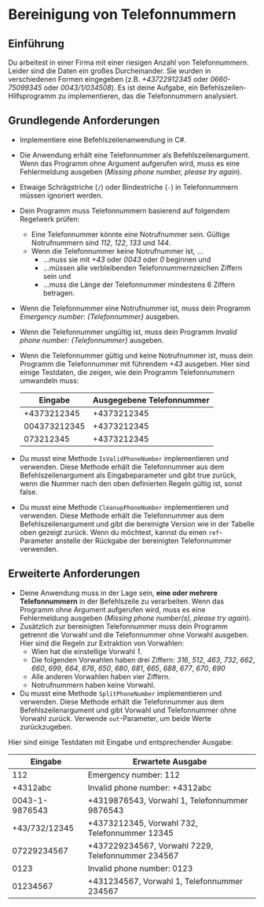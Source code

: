 # Bereinigung von Telefonnummern
  
## Einführung  
  
Du arbeitest in einer Firma mit einer riesigen Anzahl von Telefonnummern. Leider sind die Daten ein großes Durcheinander. Sie wurden in verschiedenen Formen eingegeben (z.B. *+43722912345* oder *0660-75099345* oder *0043/1/034508*). Es ist deine Aufgabe, ein Befehlszeilen-Hilfsprogramm zu implementieren, das die Telefonnummern analysiert.  
  
## Grundlegende Anforderungen  
  
* Implementiere eine Befehlszeilenanwendung in C#.  
* Die Anwendung erhält eine Telefonnummer als Befehlszeilenargument. Wenn das Programm ohne Argument aufgerufen wird, muss es eine Fehlermeldung ausgeben (*Missing phone number, please try again*).  
* Etwaige Schrägstriche (`/`) oder Bindestriche (`-`) in Telefonnummern müssen ignoriert werden.  
* Dein Programm muss Telefonnummern basierend auf folgendem Regelwerk prüfen:  
  * Eine Telefonnummer könnte eine Notrufnummer sein. Gültige Notrufnummern sind *112*, *122*, *133* und *144*.  
  * Wenn die Telefonnummer keine Notrufnummer ist, ...  
    * ...muss sie mit *+43* oder *0043* oder *0* beginnen und  
    * ...müssen alle verbleibenden Telefonnummernzeichen Ziffern sein und  
    * ...muss die Länge der Telefonnummer mindestens 6 Ziffern betragen.  
* Wenn die Telefonnummer eine Notrufnummer ist, muss dein Programm *Emergency number: {Telefonnummer}* ausgeben.  
* Wenn die Telefonnummer ungültig ist, muss dein Programm *Invalid phone number: {Telefonnummer}* ausgeben.  
* Wenn die Telefonnummer gültig und keine Notrufnummer ist, muss dein Programm die Telefonnummer mit führendem *+43* ausgeben. Hier sind einige Testdaten, die zeigen, wie dein Programm Telefonnummern umwandeln muss:  
  
    | Eingabe      | Ausgegebene Telefonnummer |
    | ------------ | ------------------------- |
    | +4373212345  | +4373212345               |
    | 004373212345 | +4373212345               |
    | 073212345    | +4373212345               |
  
* Du musst eine Methode `IsValidPhoneNumber` implementieren und verwenden. Diese Methode erhält die Telefonnummer aus dem Befehlszeilenargument als Eingabeparameter und gibt true zurück, wenn die Nummer nach den oben definierten Regeln gültig ist, sonst false.  
* Du musst eine Methode `CleanupPhoneNumber` implementieren und verwenden. Diese Methode erhält die Telefonnummer aus dem Befehlszeilenargument und gibt die bereinigte Version wie in der Tabelle oben gezeigt zurück. Wenn du möchtest, kannst du einen `ref`-Parameter anstelle der Rückgabe der bereinigten Telefonnummer verwenden.  
  
## Erweiterte Anforderungen  
  
* Deine Anwendung muss in der Lage sein, **eine oder mehrere Telefonnummern** in der Befehlszeile zu verarbeiten. Wenn das Programm ohne Argument aufgerufen wird, muss es eine Fehlermeldung ausgeben (*Missing phone number(s), please try again*).  
* Zusätzlich zur bereinigten Telefonnummer muss dein Programm getrennt die Vorwahl und die Telefonnummer ohne Vorwahl ausgeben. Hier sind die Regeln zur Extraktion von Vorwahlen:  
  * Wien hat die einstellige Vorwahl *1*.  
  * Die folgenden Vorwahlen haben drei Ziffern: *316*, *512*, *463*, *732*, *662*, *660*, *699*, *664*, *676*, *650*, *680*, *681*, *665*, *688*, *677*, *670*, *690*  
  * Alle anderen Vorwahlen haben vier Ziffern.  
  * Notrufnummern haben keine Vorwahl.  
* Du musst eine Methode `SplitPhoneNumber` implementieren und verwenden. Diese Methode erhält die Telefonnummer aus dem Befehlszeilenargument und gibt Vorwahl und Telefonnummer ohne Vorwahl zurück. Verwende `out`-Parameter, um beide Werte zurückzugeben.  
  
Hier sind einige Testdaten mit Eingabe und entsprechender Ausgabe:  
  
| Eingabe        | Erwartete Ausgabe                                 |
| -------------- | ------------------------------------------------- |
| 112            | Emergency number: 112                             |
| +4312abc       | Invalid phone number: +4312abc                    |
| 0043-1-9876543 | +4319876543, Vorwahl 1, Telefonnummer 9876543     |
| +43/732/12345  | +4373212345, Vorwahl 732, Telefonnummer 12345     |
| 07229234567    | +437229234567, Vorwahl 7229, Telefonnummer 234567 |
| 0123           | Invalid phone number: 0123                        |
| 01234567       | +431234567, Vorwahl 1, Telefonnummer 234567       |
